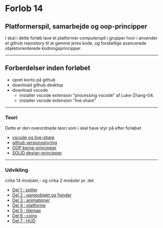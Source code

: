 # Forlob 14
## Platformerspil, samarbejde og oop-principper

I skal i dette forløb lave et platformer computerspil i grupper hvor i anvender et github repository til at gemme jeres kode, og forskellige avancerede objektorienterede kodningsprincipper.

--------------------------------------------------------------------------------

## Forberdelser inden forløbet

- opret konto på github
- download github desktop
- download vscode
    - installer vscode extension "processing vscode" af Luke-Zhang-04.
    - installer vscode extension "live share"

--------------------------------------------------------------------------------

### Teori
Dette er den overordnede teori som i skal have styr på efter forløbet

- [vscode og live-share](teori/pair_programming.md)
- [github versionsstyring](teori/github_vejledning.md)
- [OOP kerne-principper](teori/oop_kerne_principper/oop_kerne_principper.md)
- [SOLID design-principper](teori/solid_principper/solid_principper.md)

---------------------------------------------------------------------------------

### Udvikling
cirka 14 moduler,- og cirka 2 moduler pr. del

- [Del 1 : spiller](udvikling/del1_spilleren.md)
- [Del 2 : gameobjekt og fjender](udvikling/del2_fjender.md)
- [Del 3 : animationer](udvikling/del3_animationer.md)
- [Del 4 : platforme](udvikling/del4_platforme)
- [Del 5 : tilemap](udvikling/del5_tilemap.md)
- [Del 6 : coins](udvikling/del6_coins.md)
- [Del 7 : HUD](udvikling/del7_HUD.md)

